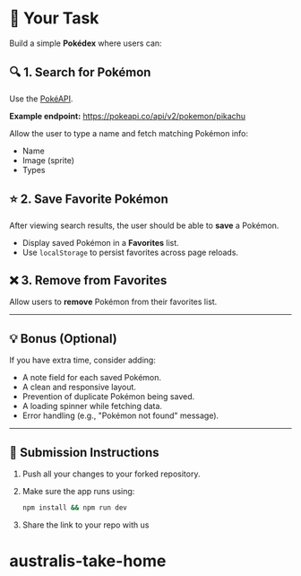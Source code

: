 # 🎯 Your Task

Build a simple **Pokédex** where users can:

## 🔍 1. Search for Pokémon

Use the [PokéAPI](https://pokeapi.co/).

**Example endpoint:**
https://pokeapi.co/api/v2/pokemon/pikachu

Allow the user to type a name and fetch matching Pokémon info:

- Name
- Image (sprite)
- Types

## ⭐ 2. Save Favorite Pokémon

After viewing search results, the user should be able to **save** a Pokémon.

- Display saved Pokémon in a **Favorites** list.
- Use `localStorage` to persist favorites across page reloads.

## ❌ 3. Remove from Favorites

Allow users to **remove** Pokémon from their favorites list.

---

## 💡 Bonus (Optional)

If you have extra time, consider adding:

- A note field for each saved Pokémon.
- A clean and responsive layout.
- Prevention of duplicate Pokémon being saved.
- A loading spinner while fetching data.
- Error handling (e.g., "Pokémon not found" message).

---

## 📝 Submission Instructions

1. Push all your changes to your forked repository.
2. Make sure the app runs using:

   ```bash
   npm install && npm run dev

   ```

3. Share the link to your repo with us
# australis-take-home
